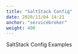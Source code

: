```yaml
---
title: "SaltStack Config"
date: 2020/11/04 14:21
anchor: "servicebroker"
weight: 400
---
```

SaltStack Config Examples